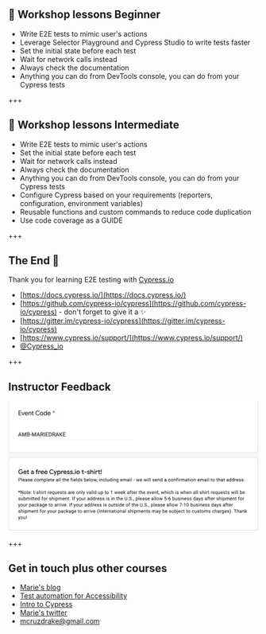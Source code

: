## 🔖 Workshop lessons Beginner

- Write E2E tests to mimic user's actions
- Leverage Selector Playground and Cypress Studio to write tests faster
- Set the initial state before each test
- Wait for network calls instead
- Always check the documentation
- Anything you can do from DevTools console, you can do from your Cypress tests

+++

## 🔖 Workshop lessons Intermediate

- Write E2E tests to mimic user's actions
- Set the initial state before each test
- Wait for network calls instead
- Always check the documentation
- Anything you can do from DevTools console, you can do from your Cypress tests
- Configure Cypress based on your requirements (reporters, configuration, environment variables)
- Reusable functions and custom commands to reduce code duplication
- Use code coverage as a GUIDE

+++

## The End 🎉

Thank you for learning E2E testing with [Cypress.io](https://www.cypress.io)

- [https://docs.cypress.io/](https://docs.cypress.io/)
- [https://github.com/cypress-io/cypress](https://github.com/cypress-io/cypress) - don't forget to give it a ✨
- [https://gitter.im/cypress-io/cypress](https://gitter.im/cypress-io/cypress)
- [https://www.cypress.io/support/](https://www.cypress.io/support/)
- [@Cypress_io](https://twitter.com/Cypress_io)

+++

## Instructor Feedback

![Marie feedback](./images/feedback.png)

+++

## Get in touch plus other courses

- [Marie's blog](https://www.mariedrake.com/blog)
- [Test automation for Accessibility](https://testautomationu.applitools.com/accessibility-testing-tutorial/)
- [Intro to Cypress](https://www.ministryoftesting.com/dojo/courses/introduction-to-cypress)
- [Marie's twitter](https://twitter.com/mcruzdrake)
- mcruzdrake@gmail.com
